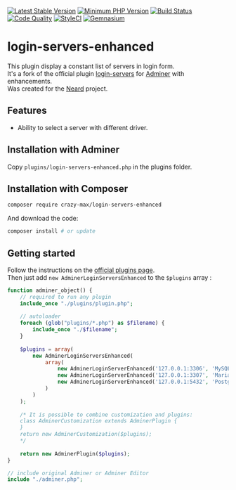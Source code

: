 [![Latest Stable Version](https://img.shields.io/packagist/v/crazy-max/login-servers-enhanced.svg?style=flat-square)](https://packagist.org/packages/crazy-max/login-servers-enhanced)
[![Minimum PHP Version](https://img.shields.io/badge/php-%3E%3D%205.3.0-8892BF.svg?style=flat-square)](https://php.net/)
[![Build Status](https://img.shields.io/travis/crazy-max/login-servers-enhanced/master.svg?style=flat-square)](https://travis-ci.org/crazy-max/login-servers-enhanced)
[![Code Quality](https://img.shields.io/codacy/grade/c8ce7e3c975b4d63a433272c0d11664d.svg?style=flat-square)](https://www.codacy.com/app/crazy-max/login-servers-enhanced)
[![StyleCI](https://styleci.io/repos/70195293/shield?style=flat-square)](https://styleci.io/repos/70195293)
[![Gemnasium](https://img.shields.io/gemnasium/crazy-max/login-servers-enhanced.svg?style=flat-square)](https://gemnasium.com/github.com/crazy-max/login-servers-enhanced)

# login-servers-enhanced

This plugin display a constant list of servers in login form.<br />
It's a fork of the official plugin [login-servers](https://raw.github.com/vrana/adminer/master/plugins/login-servers.php) for [Adminer](http://http//www.adminer.org/) with enhancements.<br />
Was created for the [Neard](https://github.com/crazy-max/neard) project.

## Features

* Ability to select a server with different driver.

## Installation with Adminer

Copy `plugins/login-servers-enhanced.php` in the plugins folder.

## Installation with Composer

```bash
composer require crazy-max/login-servers-enhanced
```

And download the code:

```bash
composer install # or update
```

## Getting started

Follow the instructions on the [official plugins page](https://www.adminer.org/en/plugins/).<br />
Then just add `new AdminerLoginServersEnhanced` to the `$plugins` array :

```php
function adminer_object() {
    // required to run any plugin
    include_once "./plugins/plugin.php";
    
    // autoloader
    foreach (glob("plugins/*.php") as $filename) {
        include_once "./$filename";
    }
    
    $plugins = array(
        new AdminerLoginServersEnhanced(
            array(
                new AdminerLoginServerEnhanced('127.0.0.1:3306', 'MySQL port 3306', 'server'),
                new AdminerLoginServerEnhanced('127.0.0.1:3307', 'MariaDB port 3307', 'server'),
                new AdminerLoginServerEnhanced('127.0.0.1:5432', 'PostgreSQL port 5432', 'pgsql')
            )
        )
    );
    
    /* It is possible to combine customization and plugins:
    class AdminerCustomization extends AdminerPlugin {
    }
    return new AdminerCustomization($plugins);
    */
    
    return new AdminerPlugin($plugins);
}

// include original Adminer or Adminer Editor
include "./adminer.php";
```
